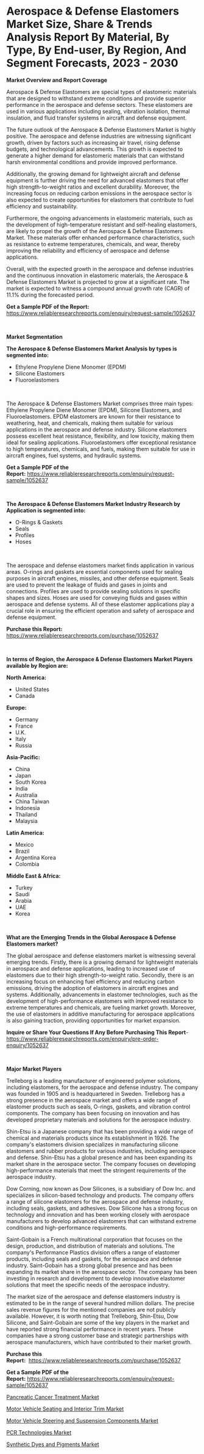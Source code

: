 <p><h1>Aerospace & Defense Elastomers Market Size, Share & Trends Analysis Report By Material, By Type, By End-user, By Region, And Segment Forecasts, 2023 - 2030</h1></p><p><strong>Market Overview and Report Coverage</strong></p>
<p><p>Aerospace & Defense Elastomers are special types of elastomeric materials that are designed to withstand extreme conditions and provide superior performance in the aerospace and defense sectors. These elastomers are used in various applications including sealing, vibration isolation, thermal insulation, and fluid transfer systems in aircraft and defense equipment.</p><p>The future outlook of the Aerospace & Defense Elastomers Market is highly positive. The aerospace and defense industries are witnessing significant growth, driven by factors such as increasing air travel, rising defense budgets, and technological advancements. This growth is expected to generate a higher demand for elastomeric materials that can withstand harsh environmental conditions and provide improved performance.</p><p>Additionally, the growing demand for lightweight aircraft and defense equipment is further driving the need for advanced elastomers that offer high strength-to-weight ratios and excellent durability. Moreover, the increasing focus on reducing carbon emissions in the aerospace sector is also expected to create opportunities for elastomers that contribute to fuel efficiency and sustainability.</p><p>Furthermore, the ongoing advancements in elastomeric materials, such as the development of high-temperature resistant and self-healing elastomers, are likely to propel the growth of the Aerospace & Defense Elastomers Market. These materials offer enhanced performance characteristics, such as resistance to extreme temperatures, chemicals, and wear, thereby improving the reliability and efficiency of aerospace and defense applications.</p><p>Overall, with the expected growth in the aerospace and defense industries and the continuous innovation in elastomeric materials, the Aerospace & Defense Elastomers Market is projected to grow at a significant rate. The market is expected to witness a compound annual growth rate (CAGR) of 11.1% during the forecasted period.</p></p>
<p><strong>Get a Sample PDF of the Report:</strong> <a href="https://www.reliableresearchreports.com/enquiry/request-sample/1052637">https://www.reliableresearchreports.com/enquiry/request-sample/1052637</a></p>
<p>&nbsp;</p>
<p><strong>Market Segmentation</strong></p>
<p><strong>The Aerospace & Defense Elastomers Market Analysis by types is segmented into:</strong></p>
<p><ul><li>Ethylene Propylene Diene Monomer (EPDM)</li><li>Silicone Elastomers</li><li>Fluoroelastomers</li></ul></p>
<p>&nbsp;</p>
<p><p>The Aerospace & Defense Elastomers Market comprises three main types: Ethylene Propylene Diene Monomer (EPDM), Silicone Elastomers, and Fluoroelastomers. EPDM elastomers are known for their resistance to weathering, heat, and chemicals, making them suitable for various applications in the aerospace and defense industry. Silicone elastomers possess excellent heat resistance, flexibility, and low toxicity, making them ideal for sealing applications. Fluoroelastomers offer exceptional resistance to high temperatures, chemicals, and fuels, making them suitable for use in aircraft engines, fuel systems, and hydraulic systems.</p></p>
<p><strong>Get a Sample PDF of the Report:</strong>&nbsp;<a href="https://www.reliableresearchreports.com/enquiry/request-sample/1052637">https://www.reliableresearchreports.com/enquiry/request-sample/1052637</a></p>
<p>&nbsp;</p>
<p><strong>The Aerospace & Defense Elastomers Market Industry Research by Application is segmented into:</strong></p>
<p><ul><li>O-Rings & Gaskets</li><li>Seals</li><li>Profiles</li><li>Hoses</li></ul></p>
<p>&nbsp;</p>
<p><p>The aerospace and defense elastomers market finds application in various areas. O-rings and gaskets are essential components used for sealing purposes in aircraft engines, missiles, and other defense equipment. Seals are used to prevent the leakage of fluids and gases in joints and connections. Profiles are used to provide sealing solutions in specific shapes and sizes. Hoses are used for conveying fluids and gases within aerospace and defense systems. All of these elastomer applications play a crucial role in ensuring the efficient operation and safety of aerospace and defense equipment.</p></p>
<p><strong>Purchase this Report:</strong>&nbsp; <a href="https://www.reliableresearchreports.com/purchase/1052637">https://www.reliableresearchreports.com/purchase/1052637</a></p>
<p>&nbsp;</p>
<p><strong>In terms of Region, the Aerospace & Defense Elastomers Market Players available by Region are:</strong></p>
<p>
    <p> <strong> North America: </strong>
        <ul>
            <li>United States</li>
            <li>Canada</li>
        </ul>
        </p> 
    <p> <strong> Europe: </strong>
        <ul>
            <li>Germany</li>
            <li>France</li>
            <li>U.K.</li>
            <li>Italy</li>
            <li>Russia</li>
        </ul>
        </p> 
    <p> <strong> Asia-Pacific: </strong>
        <ul>
            <li>China</li>
            <li>Japan</li>
            <li>South Korea</li>
            <li>India</li>
            <li>Australia</li>
            <li>China Taiwan</li>
            <li>Indonesia</li>
            <li>Thailand</li>
            <li>Malaysia</li>
        </ul>
        </p> 
    <p> <strong> Latin America: </strong>
        <ul>
            <li>Mexico</li>
            <li>Brazil</li>
            <li>Argentina Korea</li>
            <li>Colombia</li>
        </ul>
        </p> 
    <p> <strong> Middle East & Africa: </strong>
        <ul>
            <li>Turkey</li>
            <li>Saudi</li>
            <li>Arabia</li>
            <li>UAE</li>
            <li>Korea</li>
        </ul>
    </p>
    </p>
<p>&nbsp;</p>
<p><strong>What are the Emerging Trends in the Global Aerospace & Defense Elastomers market?</strong></p>
<p><p>The global aerospace and defense elastomers market is witnessing several emerging trends. Firstly, there is a growing demand for lightweight materials in aerospace and defense applications, leading to increased use of elastomers due to their high strength-to-weight ratio. Secondly, there is an increasing focus on enhancing fuel efficiency and reducing carbon emissions, driving the adoption of elastomers in aircraft engines and systems. Additionally, advancements in elastomer technologies, such as the development of high-performance elastomers with improved resistance to extreme temperatures and chemicals, are fueling market growth. Moreover, the use of elastomers in additive manufacturing for aerospace applications is also gaining traction, providing opportunities for market expansion.</p></p>
<p><strong>Inquire or Share Your Questions If Any Before Purchasing This Report</strong>- <a href="https://www.reliableresearchreports.com/enquiry/pre-order-enquiry/1052637">https://www.reliableresearchreports.com/enquiry/pre-order-enquiry/1052637</a></p>
<p>&nbsp;</p>
<p><strong>Major Market Players</strong></p>
<p><p>Trelleborg is a leading manufacturer of engineered polymer solutions, including elastomers, for the aerospace and defense industry. The company was founded in 1905 and is headquartered in Sweden. Trelleborg has a strong presence in the aerospace market and offers a wide range of elastomer products such as seals, O-rings, gaskets, and vibration control components. The company has been focusing on innovation and has developed proprietary materials and solutions for the aerospace industry.</p><p>Shin-Etsu is a Japanese company that has been providing a wide range of chemical and materials products since its establishment in 1926. The company's elastomers division specializes in manufacturing silicone elastomers and rubber products for various industries, including aerospace and defense. Shin-Etsu has a global presence and has been expanding its market share in the aerospace sector. The company focuses on developing high-performance materials that meet the stringent requirements of the aerospace industry.</p><p>Dow Corning, now known as Dow Silicones, is a subsidiary of Dow Inc. and specializes in silicon-based technology and products. The company offers a range of silicone elastomers for the aerospace and defense industry, including seals, gaskets, and adhesives. Dow Silicone has a strong focus on technology and innovation and has been working closely with aerospace manufacturers to develop advanced elastomers that can withstand extreme conditions and high-performance requirements.</p><p>Saint-Gobain is a French multinational corporation that focuses on the design, production, and distribution of materials and solutions. The company's Performance Plastics division offers a range of elastomer products, including seals and gaskets, for the aerospace and defense industry. Saint-Gobain has a strong global presence and has been expanding its market share in the aerospace sector. The company has been investing in research and development to develop innovative elastomer solutions that meet the specific needs of the aerospace industry.</p><p>The market size of the aerospace and defense elastomers industry is estimated to be in the range of several hundred million dollars. The precise sales revenue figures for the mentioned companies are not publicly available. However, it is worth noting that Trelleborg, Shin-Etsu, Dow Silicone, and Saint-Gobain are some of the key players in the market and have reported strong financial performance in recent years. These companies have a strong customer base and strategic partnerships with aerospace manufacturers, which have contributed to their market growth.</p></p>
<p><strong>Purchase this Report:</strong>&nbsp;&nbsp;<a href="https://www.reliableresearchreports.com/purchase/1052637">https://www.reliableresearchreports.com/purchase/1052637</a></p>
<p></p>
<p><strong>Get a Sample PDF of the Report:</strong>&nbsp;<a href="https://www.reliableresearchreports.com/enquiry/request-sample/1052637">https://www.reliableresearchreports.com/enquiry/request-sample/1052637</a></p>
<p><p><a href="https://medium.com/@morgancrist1926/pancreatic-cancer-treatment-market-competitive-analysis-market-trends-and-forecast-to-2030-60345fe75919">Pancreatic Cancer Treatment Market</a></p><p><a href="https://www.linkedin.com/pulse/motor-vehicle-seating-interior-trim-market-challenges-trcnf/">Motor Vehicle Seating and Interior Trim Market</a></p><p><a href="https://www.linkedin.com/pulse/motor-vehicle-steering-suspension-components-h2kwf/">Motor Vehicle Steering and Suspension Components Market</a></p><p><a href="https://medium.com/@kaelapaucek/pcr-technologies-market-furnishes-information-on-market-share-market-trends-and-market-growth-e148d56d8ab3">PCR Technologies Market</a></p><p><a href="https://www.linkedin.com/pulse/synthetic-dyes-pigments-market-size-share-amp-trends-analysis-oyw2e/">Synthetic Dyes and Pigments Market</a></p></p>
